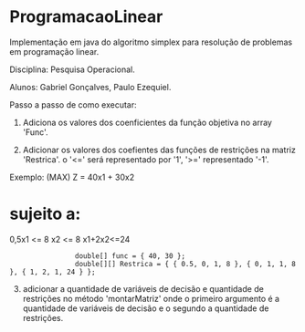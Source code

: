# ProgramacaoLinear
Implementação em java do algoritmo simplex para resolução de problemas em programação linear.

Disciplina: Pesquisa Operacional.

Alunos: Gabriel Gonçalves, Paulo Ezequiel.

Passo a passo de como executar:
1) Adiciona os valores dos coenficientes da função objetiva no array 'Func'.

2) Adicionar os valores dos coefientes das funções de restrições na matriz 'Restrica'.
    o '<=' será representado por '1', '>=' representado '-1'.
    
Exemplo:
(MAX) Z = 40x1 + 30x2 
# sujeito a:
0,5x1 <= 8
x2 <= 8
x1+2x2<=24          


                    double[] func = { 40, 30 };
                    double[][] Restrica = { { 0.5, 0, 1, 8 }, { 0, 1, 1, 8 }, { 1, 2, 1, 24 } };
		
3) adicionar a quantidade de variáveis de decisão e quantidade de restrições no método 'montarMatriz' onde o 
   primeiro argumento é a quantidade de variáveis de decisão e o segundo a quantidade de restrições.
                                               



